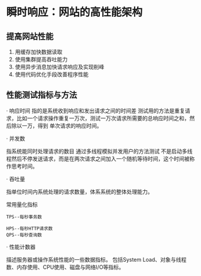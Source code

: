 # 瞬时响应：网站的高性能架构
## 提高网站性能
1. 用缓存加快数据读取
2. 使用集群提高吞吐能力
3. 使用异步消息加快请求响应及实现削峰
4. 使用代码优化手段改善程序性能

## 性能测试指标与方法

· 响应时间
指的是系统收到响应和发出请求之间的时间差
测试用的方法是重复请求，比如一个请求操作重复一万次，测试一万次请求所需要的总响应时间之和，然后除以一万，得到
单次请求的响应时间。

· 并发数

指系统能同时处理请求的数目
通过多线程模拟并发用户的方法测试
不是启动多线程然后不停发送请求，而是在两次请求之间加入一个随机等待时间，这个时间被称作思考时间。


· 吞吐量

指单位时间内系统处理的请求数量，体系系统的整体处理能力。

常用量化指标
```text
TPS--每秒事务数

HPS--每秒HTTP请求数
QPS--每秒查询数
```

· 性能计数器

描述服务器或操作系统性能的一些数据指标。
包括System Load、对象与线程数、内存使用、CPU使用、磁盘与网络I/O等指标。



